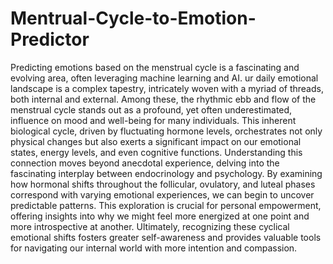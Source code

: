 # Mentrual-Cycle-to-Emotion-Predictor
Predicting emotions based on the menstrual cycle is a fascinating and evolving area, often leveraging machine learning and AI.  ur daily emotional landscape is a complex tapestry, intricately woven with a myriad of threads, both internal and external. Among these, the rhythmic ebb and flow of the menstrual cycle stands out as a profound, yet often underestimated, influence on mood and well-being for many individuals. This inherent biological cycle, driven by fluctuating hormone levels, orchestrates not only physical changes but also exerts a significant impact on our emotional states, energy levels, and even cognitive functions. Understanding this connection moves beyond anecdotal experience, delving into the fascinating interplay between endocrinology and psychology. By examining how hormonal shifts throughout the follicular, ovulatory, and luteal phases correspond with varying emotional experiences, we can begin to uncover predictable patterns. This exploration is crucial for personal empowerment, offering insights into why we might feel more energized at one point and more introspective at another. Ultimately, recognizing these cyclical emotional shifts fosters greater self-awareness and provides valuable tools for navigating our internal world with more intention and compassion.
